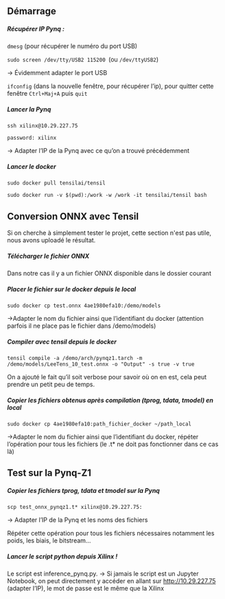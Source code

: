 ## Démarrage

##### Récupérer IP Pynq :

`dmesg` (pour récupérer le numéro du port USB)

`sudo screen /dev/tty/USB2 115200 `(ou `/dev/ttyUSB2`)

→ Évidemment adapter le port USB  

`ifconfig` (dans la nouvelle fenêtre, pour récupérer l’ip), pour quitter cette fenêtre `Ctrl+Maj+A` puis  `quit `  


##### Lancer la Pynq  

`ssh xilinx@10.29.227.75`

`password: xilinx`

→ Adapter l’IP de la Pynq avec ce qu’on a trouvé précédemment


##### Lancer le docker 

`sudo docker pull tensilai/tensil`

`sudo docker run -v $(pwd):/work -w /work -it tensilai/tensil bash`


## Conversion ONNX avec Tensil

Si on cherche à simplement tester le projet, cette section n'est pas utile, nous avons uploadé le résultat.

##### Télécharger le fichier ONNX

Dans notre cas il y a un fichier ONNX disponible dans le dossier courant

##### Placer le fichier sur le docker depuis le local 

`sudo docker cp test.onnx 4ae1980efa10:/demo/models`

→Adapter le nom du fichier ainsi que l’identifiant du docker (attention parfois il ne place pas le fichier dans /demo/models)

##### Compiler avec tensil depuis le docker 

`tensil compile -a /demo/arch/pynqz1.tarch -m /demo/models/LeeTens_10_test.onnx -o "Output" -s true -v true`

On a ajouté le fait qu’il soit verbose pour savoir où on en est, cela peut prendre un petit peu de temps.

##### Copier les fichiers obtenus après compilation (tprog, tdata, tmodel) en local  

`sudo docker cp 4ae1980efa10:path_fichier_docker ~/path_local`

→Adapter le nom du fichier ainsi que l’identifiant du docker, répéter l’opération pour tous les fichiers (le .t* ne doit pas fonctionner dans ce cas là)


## Test sur la Pynq-Z1

##### Copier les fichiers tprog, tdata et tmodel sur la Pynq 

`scp test_onnx_pynqz1.t* xilinx@10.29.227.75:`

→ Adapter l’IP de la Pynq et les noms des fichiers

Répéter cette opération pour tous les fichiers nécessaires notamment les poids, les biais, le bitstream…

##### Lancer le script python depuis Xilinx !

Le script est inference_pynq.py.
→ Si jamais le script est un Jupyter Notebook, on peut directement y accéder en allant sur http://10.29.227.75 (adapter l’IP), le mot de passe est le même que la Xilinx
